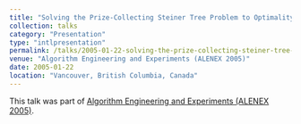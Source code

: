 ```yaml
---
title: "Solving the Prize-Collecting Steiner Tree Problem to Optimality"
collection: talks
category: "Presentation"
type: "intlpresentation"
permalink: /talks/2005-01-22-solving-the-prize-collecting-steiner-tree-problem-to-optimality
venue: "Algorithm Engineering and Experiments (ALENEX 2005)"
date: 2005-01-22
location: "Vancouver, British Columbia, Canada"
---
```


This talk was part of [Algorithm Engineering and Experiments (ALENEX 2005)](http://www.siam.org/meetings/alenex05/).